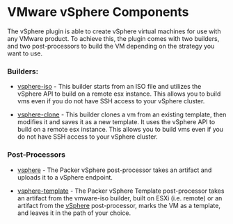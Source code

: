 # VMware vSphere Components

The vSphere plugin is able to create vSphere virtual machines for use with any VMware product. 
To achieve this, the plugin comes with two builders, and two post-processors 
to build the VM depending on the strategy you want to use.

### Builders:
- [vsphere-iso](/docs/builders/vsphere-iso.mdx) - This builder starts from an
  ISO file and utilizes the vSphere API to build on a remote esx instance.
  This allows you to build vms even if you do not have SSH access to your vSphere cluster.

- [vsphere-clone](/docs/builders/vsphere-clone.mdx) - This builder clones a
  vm from an existing template, then modifies it and saves it as a new
  template. It uses the vSphere API to build on a remote esx instance.
  This allows you to build vms even if you do not have SSH access to your vSphere cluster.

### Post-Processors
- [vsphere](/docs/post-processors/vsphere.mdx) - The Packer vSphere post-processor takes an artifact 
  and uploads it to a vSphere endpoint.

- [vsphere-template](/docs/post-processors/vsphere-template.mdx) - The Packer vSphere Template post-processor takes an 
  artifact from the vmware-iso builder, built on ESXi (i.e. remote) or an artifact from the 
  [vSphere](/docs/post-processors/vsphere) post-processor, marks the VM as a template, and leaves it in the path of 
  your choice.

